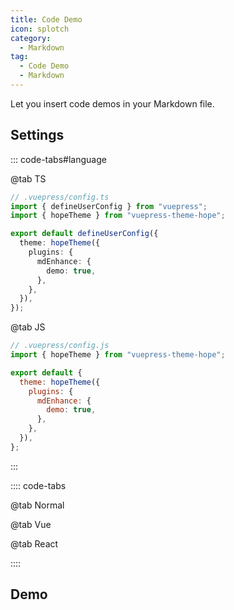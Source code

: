 ```yaml
---
title: Code Demo
icon: splotch
category:
  - Markdown
tag:
  - Code Demo
  - Markdown
---
```


Let you insert code demos in your Markdown file.

<!-- more -->

## Settings

::: code-tabs#language

@tab TS

```ts {8-10}
// .vuepress/config.ts
import { defineUserConfig } from "vuepress";
import { hopeTheme } from "vuepress-theme-hope";

export default defineUserConfig({
  theme: hopeTheme({
    plugins: {
      mdEnhance: {
        demo: true,
      },
    },
  }),
});
```

@tab JS

```js {7-9}
// .vuepress/config.js
import { hopeTheme } from "vuepress-theme-hope";

export default {
  theme: hopeTheme({
    plugins: {
      mdEnhance: {
        demo: true,
      },
    },
  }),
};
```

:::

<!-- @include: @md-enhance/guide/demo/README.md#syntax -->

:::: code-tabs

@tab Normal

<!-- @include: @md-enhance/guide/demo/normal.md#syntax -->

@tab Vue

<!-- @include: @md-enhance/guide/demo/vue.md#syntax -->

@tab React

<!-- @include: @md-enhance/guide/demo/react.md#syntax -->

::::

<!-- @include: @md-enhance/guide/demo/README.md#language -->

## Demo

<!-- @include: @md-enhance/guide/demo/normal.md#demo -->
<!-- @include: @md-enhance/guide/demo/vue.md#demo -->
<!-- @include: @md-enhance/guide/demo/react.md#demo -->
<!-- @include: @md-enhance/guide/demo/README.md#demo -->

